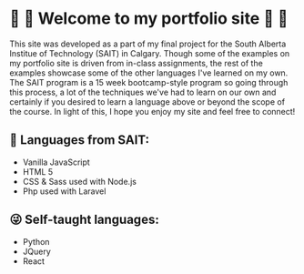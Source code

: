 <h1>💖 💖 Welcome to my portfolio site 💖 💖</h1>
<p> This site was developed as a part of my final project for the South Alberta Institue of Technology (SAIT) in Calgary.
    Though some of the examples on my portfolio site is driven from in-class assignments, the rest of the examples
    showcase some of the other languages I've learned on my own. The SAIT program is a 15 week bootcamp-style 
    program so going through this process, a lot of the techniques we've had to learn on our own and certainly
    if you desired to learn a language above or beyond the scope of the course. In light of this, I hope you
    enjoy my site and feel free to connect!
</p>
<h2>🐹 Languages from SAIT: </h2>
<ul>
  <li> Vanilla JavaScript </li>
  <li> HTML 5 </li>
  <li> CSS & Sass used with Node.js</li>
  <li> Php used with Laravel</li>
</ul>

<h2>😜 Self-taught languages:</h2>
<ul>
  <li> Python </li>
  <li> JQuery </li>
  <li> React</li>
</ul>
